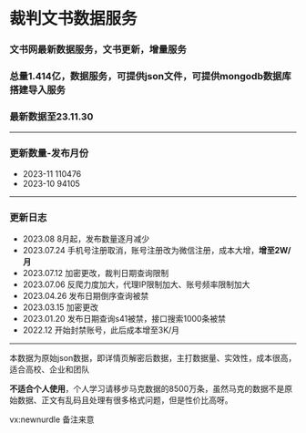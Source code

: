 # 裁判文书数据服务

### 文书网最新数据服务，文书更新，增量服务
### 总量1.414亿，数据服务，可提供json文件，可提供mongodb数据库搭建导入服务
### 最新数据至23.11.30


---
### 更新数量-发布月份

* 2023-11 110476
* 2023-10 94105
---
### 更新日志

* 2023.08 8月起，发布数量逐月减少
* 2023.07.24 手机号注册取消，账号注册改为微信注册，成本大增，<strong>增至2W/月</strong>
* 2023.07.12 加密更改，裁判日期查询限制
* 2023.07.06 反爬力度加大，代理IP限制加大、账号频率限制加大
* 2023.04.26 发布日期倒序查询被禁
* 2023.03.15 加密更改
* 2023.01.20 发布日期查询s41被禁，接口搜索1000条被禁
* 2022.12 开始封禁账号，此后成本增至3K/月
---

本数据为原始json数据，即详情页解密后数据，主打数据量、实效性，成本很高，适合高校、企业和团队

<strong>不适合个人使用</strong>，个人学习请移步马克数据的8500万条，虽然马克的数据不是原始数据、正文有乱码且处理有很多格式问题，但是性价比高呀。

vx:newnurdle 备注来意
